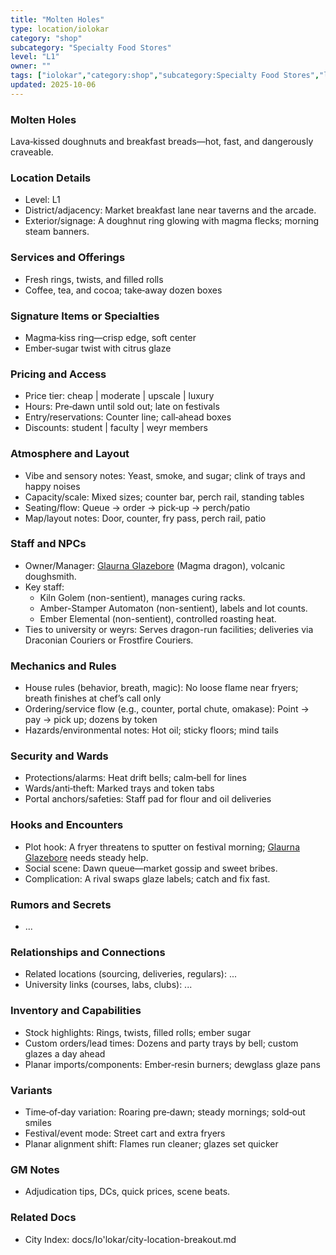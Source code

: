 ```yaml
---
title: "Molten Holes"
type: location/iolokar
category: "shop"
subcategory: "Specialty Food Stores"
level: "L1"
owner: ""
tags: ["iolokar","category:shop","subcategory:Specialty Food Stores","level:L1"]
updated: 2025-10-06
---
```

### Molten Holes

Lava‑kissed doughnuts and breakfast breads—hot, fast, and dangerously craveable.

### Location Details

- Level: L1
- District/adjacency: Market breakfast lane near taverns and the arcade.
- Exterior/signage: A doughnut ring glowing with magma flecks; morning steam banners.

### Services and Offerings

- Fresh rings, twists, and filled rolls
- Coffee, tea, and cocoa; take‑away dozen boxes

### Signature Items or Specialties

- Magma‑kiss ring—crisp edge, soft center
- Ember‑sugar twist with citrus glaze

### Pricing and Access

- Price tier: cheap | moderate | upscale | luxury
- Hours: Pre‑dawn until sold out; late on festivals
- Entry/reservations: Counter line; call‑ahead boxes
- Discounts: student | faculty | weyr members

### Atmosphere and Layout

- Vibe and sensory notes: Yeast, smoke, and sugar; clink of trays and happy noises
- Capacity/scale: Mixed sizes; counter bar, perch rail, standing tables
- Seating/flow: Queue → order → pick‑up → perch/patio
- Map/layout notes: Door, counter, fry pass, perch rail, patio

### Staff and NPCs

- Owner/Manager: [Glaurna Glazebore](../People/glaurna-glazebore.md) (Magma dragon), volcanic doughsmith.
- Key staff:
  - Kiln Golem (non-sentient), manages curing racks.
  - Amber-Stamper Automaton (non-sentient), labels and lot counts.
  - Ember Elemental (non-sentient), controlled roasting heat.
- Ties to university or weyrs: Serves dragon-run facilities; deliveries via Draconian Couriers or Frostfire Couriers.

### Mechanics and Rules

- House rules (behavior, breath, magic): No loose flame near fryers; breath finishes at chef’s call only
- Ordering/service flow (e.g., counter, portal chute, omakase): Point → pay → pick up; dozens by token
- Hazards/environmental notes: Hot oil; sticky floors; mind tails

### Security and Wards

- Protections/alarms: Heat drift bells; calm‑bell for lines
- Wards/anti‑theft: Marked trays and token tabs
- Portal anchors/safeties: Staff pad for flour and oil deliveries

### Hooks and Encounters

- Plot hook: A fryer threatens to sputter on festival morning; [Glaurna Glazebore](../People/glaurna-glazebore.md) needs steady help.
- Social scene: Dawn queue—market gossip and sweet bribes.
- Complication: A rival swaps glaze labels; catch and fix fast.

### Rumors and Secrets

- ...

### Relationships and Connections

- Related locations (sourcing, deliveries, regulars): ...
- University links (courses, labs, clubs): ...

### Inventory and Capabilities

- Stock highlights: Rings, twists, filled rolls; ember sugar
- Custom orders/lead times: Dozens and party trays by bell; custom glazes a day ahead
- Planar imports/components: Ember‑resin burners; dewglass glaze pans

### Variants

- Time‑of‑day variation: Roaring pre‑dawn; steady mornings; sold‑out smiles
- Festival/event mode: Street cart and extra fryers
- Planar alignment shift: Flames run cleaner; glazes set quicker

### GM Notes

- Adjudication tips, DCs, quick prices, scene beats.

### Related Docs

- City Index: docs/Io'lokar/city-location-breakout.md
